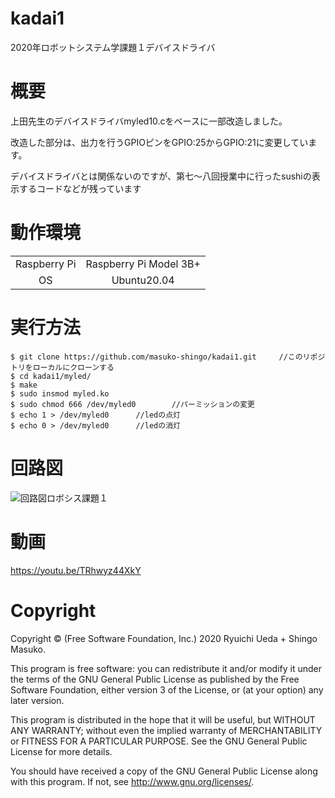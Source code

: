 # kadai1
2020年ロボットシステム学課題１デバイスドライバ
# 概要

上田先生のデバイスドライバmyled10.cをベースに一部改造しました。

改造した部分は、出力を行うGPIOピンをGPIO:25からGPIO:21に変更しています。

デバイスドライバとは関係ないのですが、第七～八回授業中に行ったsushiの表示するコードなどが残っています



# 動作環境
|||
|:--:|:--:|
| Raspberry Pi | Raspberry Pi Model 3B+ |
| OS | Ubuntu20.04 |

# 実行方法
```
$ git clone https://github.com/masuko-shingo/kadai1.git     //このリポジトリをローカルにクローンする
$ cd kadai1/myled/
$ make
$ sudo insmod myled.ko
$ sudo chmod 666 /dev/myled0        //パーミッションの変更
$ echo 1 > /dev/myled0      //ledの点灯
$ echo 0 > /dev/myled0      //ledの消灯
```

# 回路図
![回路図ロボシス課題１](https://user-images.githubusercontent.com/72721963/101239901-aa4b0a80-372e-11eb-9ddb-fcbab11e1ce7.png)

# 動画
https://youtu.be/TRhwyz44XkY
# Copyright
Copyright © (Free Software Foundation, Inc.) 2020  Ryuichi Ueda + Shingo Masuko. 

This program is free software: you can redistribute it and/or modify
    it under the terms of the GNU General Public License as published by
    the Free Software Foundation, either version 3 of the License, or
    (at your option) any later version.

This program is distributed in the hope that it will be useful,
    but WITHOUT ANY WARRANTY; without even the implied warranty of
    MERCHANTABILITY or FITNESS FOR A PARTICULAR PURPOSE.  See the
    GNU General Public License for more details.

You should have received a copy of the GNU General Public License
    along with this program.  If not, see <http://www.gnu.org/licenses/>.

